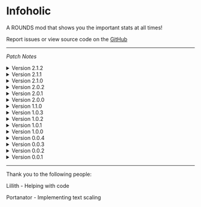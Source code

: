# Infoholic

 A ROUNDS mod that shows you the important stats at all times!

 Report issues or view source code on the [GitHub](https://github.com/PikachuPenial/Infoholic)

 ---

<i>Patch Notes</i>

<details>
<summary>Version 2.1.2</summary>
<br>

Released on <i>10/14/2023</i>

Fixed stat interface not properly updating when changing certain mod options

---
</details>

<details>
<summary>Version 2.1.1</summary>
<br>

Released on <i>9/30/2023</i>

Fixed the toggle keybind not functioning properly (again)

Adjusted text on settings

---
</details>

<details>
<summary>Version 2.1.0</summary>
<br>

Released on <i>9/24/2023</i>

Added support when playing in a match w/ bots (@AALUND13)

Optimized stat interface while in game/in settings

Removed custom logger 

---
</details>

<details>
<summary>Version 2.0.2</summary>
<br>

Released on <i>8/18/2023</i>

Fixed custom colors not applying when in-game

---
</details>

<details>
<summary>Version 2.0.1</summary>
<br>

Released on <i>8/18/2023</i>

Fixed the toggle keybind not functioning properly while in-game

Updated UnboundLib to the latest version

---
</details>

<details>
<summary>Version 2.0.0</summary>
<br>

Released on <i>8/18/2023</i>

New animated mod icon

Added coloring options in the mod settings (presets and color sliders)

Current toggle keybind is now displayed in mod settings

Added indicator when the keybind is being changed in mod settings

Added Bullet Speed and Projectile Speed stats to the simplistic mode setting

Adjusted mod settings for better readability

Removed brackets that surrounded stat values

Added unit indicators on specific stats (mainly values displayed in seconds)

Adjusted some stat names (Damage is now DMG, Block Cooldown is now Block CD, etc...)

Adjusted layout of the stats (damage is now closer to the top)

Improved text positioning on default settings

Improved performance across the board

Updated Steam URL on the credits menu

Mod settings can no longer be adjusted during gameplay

Removed Debug Mode toggle from mod settings

---
</details>

<details>
<summary>Version 1.1.0</summary>
<br>

Released on <i>7/28/2022</i>


Damage is now calculated correctly and takes damage multipliers into account

Removed jump count as a shown stat

Updated BepinEx

---
</details>

<details>
<summary>Version 1.0.3</summary>
<br>

Released on <i>5/6/2022</i>


Text now draws over game objects (things like parts of the map, or cards during the pick phase)

---
</details>

<details>
<summary>Version 1.0.2</summary>
<br>

Released on <i>4/29/2022</i>


Removed BETA text from the readme

---
</details>

<details>
<summary>Version 1.0.1</summary>
<br>

Released on <i>4/8/2022</i>


Removed BETA text around the menus

Increased the max values for offsets

---
</details>

<details>
<summary>Version 1.0.0</summary>
<br>

Released on <i>3/30/2022</i>


A simplicity toggle that is enabled by default, removes most of the stats, and looks much less intimidating

Added Jump Count, Player Size, and Additional Blocks

---
</details>

<details>
<summary>Version 0.0.4</summary>
<br>

Released on <i>3/24/2022</i>


Bug fixes regarding the settings preview

---
</details>

<details>
<summary>Version 0.0.3</summary>
<br>

Released on <i>3/23/2022</i>


Added a keybinding to disable the menu on the fly (O by default)

Centered the text better to the bottom left of the screen by default

Fixed bugs relating to the Settings Preview, shouldn't glitch out anymore

Fixed bugs with Disable during pick phase

---
</details>

<details>
<summary>Version 0.0.2</summary>
<br>

Released on <i>3/21/2022</i>


Three new stats added

Fixed bugs when entering sandbox, mod still does not work in sandbox though, just no more console flooding

---
</details>

<details>
<summary>Version 0.0.1</summary>
<br>

Released on <i>3/21/2022</i>


Initial Beta release

---
</details>

---

Thank you to the following people:

Lillith - Helping with code

Portanator - Implementing text scaling